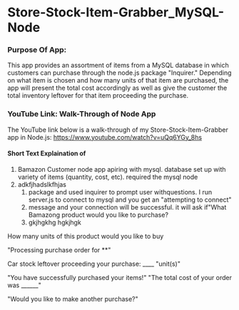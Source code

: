 # Store-Stock-Item-Grabber_MySQL-Node



### Purpose Of App:
This app provides an assortment of items from a MySQL database in which customers can purchase through the node.js package "Inquirer." Depending on what item is chosen and how many units of that item are purchased, the app will present the total cost accordingly as well as give the customer the total inventory leftover for that item proceeding the purchase.


### YouTube Link: Walk-Through of Node App
The YouTube link below is a walk-through of my Store-Stock-Item-Grabber app in Node.js:
https://www.youtube.com/watch?v=uQq6YGy_8hs


#### Short Text Explaination of 
1. Bamazon Customer node app apiring with mysql. database set up with variety of items (quantity, cost, etc). required the mysql node
2. adkfjhadslkfhjas
    1. package and used inquirer to prompt user withquestions. I run server.js to connect to mysql and you get an "attempting to connect" 
    2. message and your connection will be successful. it will ask if"What Bamazong product would you like to purchase?
      1. gkjhgkhg hgkjhgk 

How many units of this product would you like to buy

"Processing purchase order for **"

Car stock leftover proceeding your purchase: ____ "unit(s)"

"You have successfully purchased your items!"
"The total cost of your order was ______"

"Would you like to make another purchase?"
